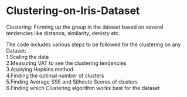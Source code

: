 # Clustering-on-Iris-Dataset

Clustering: Forming up the group in the dataset based on several tendencies like distance, similarity, denisty etc.

The code includes various steps to be followed for the clustering on any Dataset: <br>
1.Scaling the data<br>
2.Measuring VAT to see the clustering tendencies<br>
3.Applying Hopkins method <br>
4.Finding the optimal number of clusters<br>
5.Finding Average SSE and Silhoute Scores of clusters<br>
6.Finding which Clustering algorithm works best for the dataset<br>
